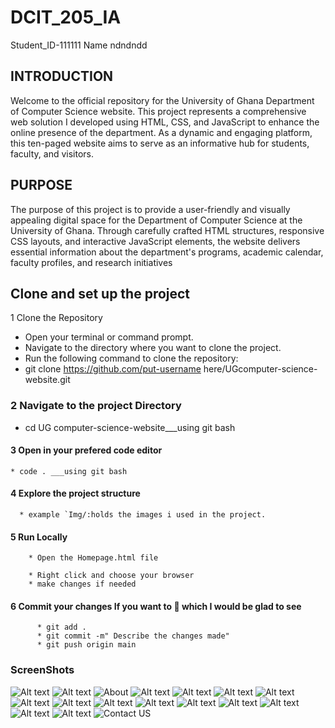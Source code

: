 # DCIT_205_IA

Student_ID-111111
Name ndndndd

## INTRODUCTION

   Welcome to the official repository for the University of Ghana Department of Computer Science website. This project represents a comprehensive web solution I developed using HTML, CSS, and JavaScript to enhance the online presence of the department. As a dynamic and engaging platform, this ten-paged website aims to serve as an informative hub for students, faculty, and visitors.

## PURPOSE

 The purpose of this project is to provide a user-friendly and visually appealing digital space for the Department of Computer Science at the University of Ghana. Through carefully crafted HTML structures, responsive CSS layouts, and interactive JavaScript elements, the website delivers essential information about the department's programs, academic calendar, faculty profiles, and research initiatives

## Clone and set up the project

 1 Clone the Repository

* Open your terminal or command prompt.
* Navigate to the directory where you want to clone the project.
* Run the following command to clone the repository:
* git clone <https://github.com/put-username> here/UGcomputer-science-website.git

### 2 Navigate to the project Directory

* cd UG computer-science-website___using git bash

#### 3 Open in your prefered code editor

    * code . ___using git bash

#### 4 Explore the project structure

      * example `Img/:holds the images i used in the project.

#### 5 Run Locally

        * Open the Homepage.html file

        * Right click and choose your browser
        * make changes if needed

#### 6 Commit your changes If you want to 💠 which I would be glad to see

          * git add .
          * git commit -m" Describe the changes made"
          * git push origin main

### ScreenShots

![Alt text](<images/Home page.png>)
![Alt text](<images/home page 1.png>)
![About](<images/about us 1.png>)
![Alt text](<images/About us.png>)
![Alt text](<images/Academics page.png>)
![Alt text](<images/academics 1.png>)
![Alt text](<images/IT Cources.png>)
![Alt text](<images/IT courses 2.png>)
![Alt text](<images/IT Courses 3.png>)
![Alt text](<images/It course 4.png>)
![Alt text](<images/Computer Science Courses.png>)
![Alt text](<images/cs courses.png>)
![Alt text](<images/cs corse 3.png>)
![Alt text](<images/event page.png>)
![Alt text](<images/catalog page.png>)
![Alt text](<images/cata;og 1.png>)
![Contact US](<images/Contact Us page.png>)









